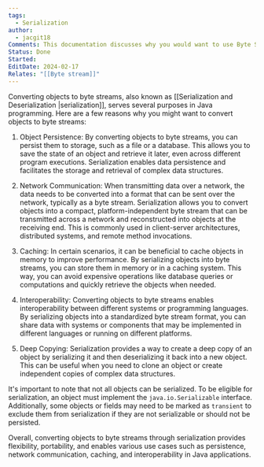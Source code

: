 ```yaml
---
tags:
  - Serialization
author:
  - jacgit18
Comments: This documentation discusses why you would want to use Byte Streams.
Status: Done
Started: 
EditDate: 2024-02-17
Relates: "[[Byte stream]]"
---
```

Converting objects to byte streams, also known as [[Serialization and Deserialization |serialization]], serves several purposes in Java programming. Here are a few reasons why you might want to convert objects to byte streams:

1. Object Persistence: By converting objects to byte streams, you can persist them to storage, such as a file or a database. This allows you to save the state of an object and retrieve it later, even across different program executions. Serialization enables data persistence and facilitates the storage and retrieval of complex data structures.

2. Network Communication: When transmitting data over a network, the data needs to be converted into a format that can be sent over the network, typically as a byte stream. Serialization allows you to convert objects into a compact, platform-independent byte stream that can be transmitted across a network and reconstructed into objects at the receiving end. This is commonly used in client-server architectures, distributed systems, and remote method invocations.

3. Caching: In certain scenarios, it can be beneficial to cache objects in memory to improve performance. By serializing objects into byte streams, you can store them in memory or in a caching system. This way, you can avoid expensive operations like database queries or computations and quickly retrieve the objects when needed.

4. Interoperability: Converting objects to byte streams enables interoperability between different systems or programming languages. By serializing objects into a standardized byte stream format, you can share data with systems or components that may be implemented in different languages or running on different platforms.

5. Deep Copying: Serialization provides a way to create a deep copy of an object by serializing it and then deserializing it back into a new object. This can be useful when you need to clone an object or create independent copies of complex data structures.

It's important to note that not all objects can be serialized. To be eligible for serialization, an object must implement the `java.io.Serializable` interface. Additionally, some objects or fields may need to be marked as `transient` to exclude them from serialization if they are not serializable or should not be persisted.

Overall, converting objects to byte streams through serialization provides flexibility, portability, and enables various use cases such as persistence, network communication, caching, and interoperability in Java applications.